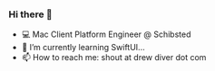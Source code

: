 ### Hi there 👋

- 💻 Mac Client Platform Engineer @ Schibsted
- 🌱 I’m currently learning SwiftUI...
- 📫 How to reach me: shout at drew diver dot com
